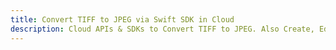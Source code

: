---title: Convert TIFF to JPEG via Swift SDK in Clouddescription: Cloud APIs & SDKs to Convert TIFF to JPEG. Also Create, Edit & Render Microsoft Word & OpenOffice documents in the Cloud.---